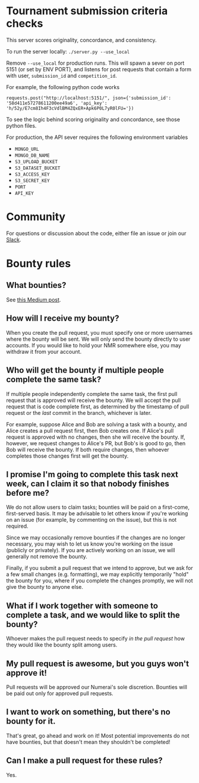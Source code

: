 Tournament submission criteria checks
=====================================

This server scores originality, concordance, and consistency.

To run the server locally: `./server.py --use_local`

Remove `--use_local` for production runs. This will spawn a sever on port 5151 (or set by ENV PORT), and listens for post requests that contain a form with user, `submission_id` and `competition_id`.

For example, the following python code works

`requests.post("http://localhost:5151/", json={'submission_id': '58d411e57278611200ee49a6', 'api_key': 'h/52y/E7cm8Ih4F3cVdlBM4ZQxER+Apk6P0L7yR0lFU='})`

To see the logic behind scoring originality and concordance, see those python files.

For production, the API sever requires the following environment variables

-   `MONGO_URL`
-   `MONGO_DB_NAME`
-   `S3_UPLOAD_BUCKET`
-   `S3_DATASET_BUCKET`
-   `S3_ACCESS_KEY`
-   `S3_SECRET_KEY`
-   `PORT`
-   `API_KEY`

Community
=========

For questions or discussion about the code, either file an issue or join our [Slack](https://slack.numer.ai/).

Bounty rules
============

What bounties?
--------------

See [this Medium post](XXX).

How will I receive my bounty?
-----------------------------

When you create the pull request, you must specify one or more usernames where the bounty will be sent. We will only send the bounty directly to user accounts. If you would like to hold your NMR somewhere else, you may withdraw it from your account.

Who will get the bounty if multiple people complete the same task?
------------------------------------------------------------------

If multiple people independently complete the same task, the first pull request that is approved will receive the bounty. We will accept the pull request that is code complete first, as determined by the timestamp of pull request or the *last* commit in the branch, whichever is later.

For example, suppose Alice and Bob are solving a task with a bounty, and Alice creates a pull request first, then Bob creates one. If Alice's pull request is approved with no changes, then she will receive the bounty. If, however, we request changes to Alice's PR, but Bob's is good to go, then Bob will receive the bounty. If both require changes, then whoever completes those changes first will get the bounty.

I promise I'm going to complete this task next week, can I claim it so that nobody finishes before me?
------------------------------------------------------------------------------------------------------

We do not allow users to claim tasks; bounties will be paid on a first-come, first-served basis. It may be advisable to let others know if you're working on an issue (for example, by commenting on the issue), but this is not required.

Since we may occasionally remove bounties if the changes are no longer necessary, you may wish to let us know you're working on the issue (publicly or privately). If you are actively working on an issue, we will generally not remove the bounty.

Finally, if you submit a pull request that we intend to approve, but we ask for a few small changes (e.g. formatting), we may explicitly temporarily "hold" the bounty for you, where if you complete the changes promptly, we will not give the bounty to anyone else.

What if I work together with someone to complete a task, and we would like to split the bounty?
-----------------------------------------------------------------------------------------------

Whoever makes the pull request needs to specify *in the pull request* how they would like the bounty split among users.

My pull request is awesome, but you guys won't approve it!
----------------------------------------------------------

Pull requests will be approved our Numerai's sole discretion. Bounties will be paid out only for approved pull requests.

I want to work on something, but there's no bounty for it.
----------------------------------------------------------

That's great, go ahead and work on it! Most potential improvements do not have bounties, but that doesn't mean they shouldn't be completed!

Can I make a pull request for these rules?
------------------------------------------

Yes.
